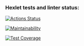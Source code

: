 ### Hexlet tests and linter status:
[![Actions Status](https://github.com/Darod103/frontend-project-44/actions/workflows/hexlet-check.yml/badge.svg)](https://github.com/Darod103/frontend-project-44/actions)

[![Maintainability](https://api.codeclimate.com/v1/badges/a2e70d2aebc741b35702/maintainability)](https://codeclimate.com/github/Darod103/frontend-project-44/maintainability)

[![Test Coverage](https://api.codeclimate.com/v1/badges/a2e70d2aebc741b35702/test_coverage)](https://codeclimate.com/github/Darod103/frontend-project-44/test_coverage)